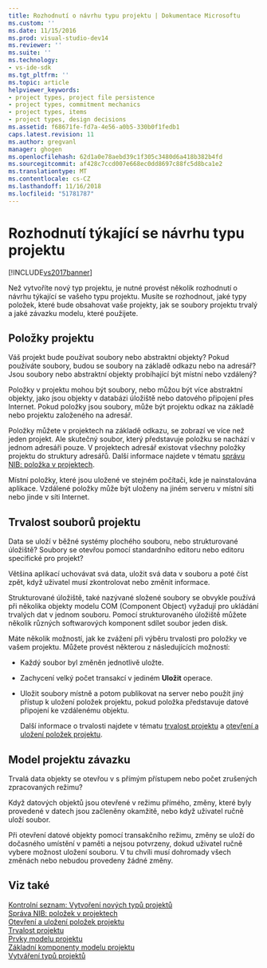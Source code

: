 ```yaml
---
title: Rozhodnutí o návrhu typu projektu | Dokumentace Microsoftu
ms.custom: ''
ms.date: 11/15/2016
ms.prod: visual-studio-dev14
ms.reviewer: ''
ms.suite: ''
ms.technology:
- vs-ide-sdk
ms.tgt_pltfrm: ''
ms.topic: article
helpviewer_keywords:
- project types, project file persistence
- project types, commitment mechanics
- project types, items
- project types, design decisions
ms.assetid: f68671fe-fd7a-4e56-a0b5-330b0f1fedb1
caps.latest.revision: 11
ms.author: gregvanl
manager: ghogen
ms.openlocfilehash: 62d1a0e78aebd39c1f305c3480d6a418b382b4fd
ms.sourcegitcommit: af428c7ccd007e668ec0dd8697c88fc5d8bca1e2
ms.translationtype: MT
ms.contentlocale: cs-CZ
ms.lasthandoff: 11/16/2018
ms.locfileid: "51781787"
---
```

# <a name="project-type-design-decisions"></a>Rozhodnutí týkající se návrhu typu projektu
[!INCLUDE[vs2017banner](../../includes/vs2017banner.md)]

Než vytvoříte nový typ projektu, je nutné provést několik rozhodnutí o návrhu týkající se vašeho typu projektu. Musíte se rozhodnout, jaké typy položek, které bude obsahovat vaše projekty, jak se soubory projektu trvalý a jaké závazku modelu, které použijete.  
  
## <a name="project-items"></a>Položky projektu  
 Váš projekt bude používat soubory nebo abstraktní objekty? Pokud používáte soubory, budou se soubory na základě odkazu nebo na adresář? Jsou soubory nebo abstraktní objekty probíhající být místní nebo vzdálený?  
  
 Položky v projektu mohou být soubory, nebo můžou být více abstraktní objekty, jako jsou objekty v databázi úložiště nebo datového připojení přes Internet. Pokud položky jsou soubory, může být projektu odkaz na základě nebo projektu založeného na adresář.  
  
 Položky můžete v projektech na základě odkazu, se zobrazí ve více než jeden projekt. Ale skutečný soubor, který představuje položku se nachází v jednom adresáři pouze. V projektech adresář existovat všechny položky projektu do struktury adresářů. Další informace najdete v tématu [správu NIB: položka v projektech](http://msdn.microsoft.com/en-us/762e606b-7f44-4b66-97a1-e30a703654a0).  
  
 Místní položky, které jsou uložené ve stejném počítači, kde je nainstalována aplikace. Vzdálené položky může být uloženy na jiném serveru v místní síti nebo jinde v síti Internet.  
  
## <a name="project-file-persistence"></a>Trvalost souborů projektu  
 Data se uloží v běžné systémy plochého souboru, nebo strukturované úložiště? Soubory se otevřou pomocí standardního editoru nebo editoru specifické pro projekt?  
  
 Většina aplikací uchovávat svá data, uložit svá data v souboru a poté číst zpět, když uživatel musí zkontrolovat nebo změnit informace.  
  
 Strukturované úložiště, také nazývané složené soubory se obvykle používá při několika objekty modelu COM (Component Object) vyžadují pro ukládání trvalých dat v jednom souboru. Pomocí strukturovaného úložiště můžete několik různých softwarových komponent sdílet soubor jeden disk.  
  
 Máte několik možností, jak ke zvážení při výběru trvalosti pro položky ve vašem projektu. Můžete provést některou z následujících možností:  
  
- Každý soubor byl změněn jednotlivě uložte.  
  
- Zachycení velký počet transakcí v jediném **Uložit** operace.  
  
- Uložit soubory místně a potom publikovat na server nebo použít jiný přístup k uložení položek projektu, pokud položka představuje datové připojení ke vzdálenému objektu.  
  
  Další informace o trvalosti najdete v tématu [trvalost projektu](../../extensibility/internals/project-persistence.md) a [otevření a uložení položek projektu](../../extensibility/internals/opening-and-saving-project-items.md).  
  
## <a name="project-commitment-model"></a>Model projektu závazku  
 Trvalá data objekty se otevřou v s přímým přístupem nebo počet zrušených zpracovaných režimu?  
  
 Když datových objektů jsou otevřené v režimu přímého, změny, které byly provedené v datech jsou začleněny okamžitě, nebo když uživatel ručně uloží soubor.  
  
 Při otevření datové objekty pomocí transakčního režimu, změny se uloží do dočasného umístění v paměti a nejsou potvrzeny, dokud uživatel ručně vybere možnost uložení souboru. V tu chvíli musí dohromady všech změnách nebo nebudou provedeny žádné změny.  
  
## <a name="see-also"></a>Viz také  
 [Kontrolní seznam: Vytvoření nových typů projektů](../../extensibility/internals/checklist-creating-new-project-types.md)   
 [Správa NIB: položek v projektech](http://msdn.microsoft.com/en-us/762e606b-7f44-4b66-97a1-e30a703654a0)   
 [Otevření a uložení položek projektu](../../extensibility/internals/opening-and-saving-project-items.md)   
 [Trvalost projektu](../../extensibility/internals/project-persistence.md)   
 [Prvky modelu projektu](../../extensibility/internals/elements-of-a-project-model.md)   
 [Základní komponenty modelu projektu](../../extensibility/internals/project-model-core-components.md)   
 [Vytváření typů projektů](../../extensibility/internals/creating-project-types.md)


